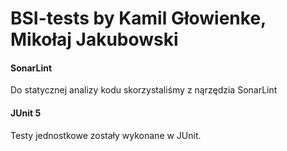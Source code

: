# BSI-tests by Kamil Głowienke, Mikołaj Jakubowski

#### SonarLint
Do statycznej analizy kodu skorzystaliśmy z nąrzędzia SonarLint

#### JUnit 5
Testy jednostkowe zostały wykonane w JUnit.
